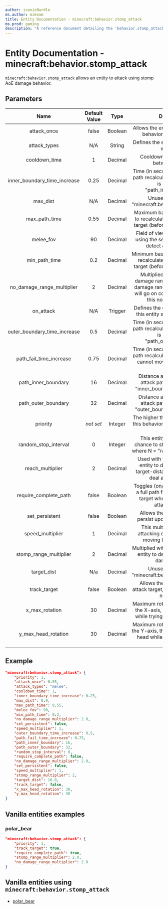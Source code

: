 ```yaml
---
author: iconicNurdle
ms.author: mikeam
title: Entity Documentation - minecraft:behavior.stomp_attack
ms.prod: gaming
description: "A reference document detailing the 'behavior.stomp_attack' entity goal"
---
```


# Entity Documentation - minecraft:behavior.stomp_attack

`minecraft:behavior.stomp_attack` allows an entity to attack using stomp AoE damage behavior.

## Parameters

| Name| Default Value| Type| Description |
|:-----------:|:-----------:|:-----------:|:-----------:|
| attack_once| false| Boolean| Allows the entity to use this attack behavior, only once EVER. |
| attack_types| N/A| String| Defines the entity types this entity will attack. |
| cooldown_time| 1| Decimal| Cooldown time (in seconds) between attacks. |
| inner_boundary_time_increase| 0.25| Decimal| Time (in seconds) to add to attack path recalculation when the target is beyond the "path_inner_boundary". |
| max_dist| N/A| Decimal| Unused. No effect on "minecraft:behavior.melee_attack". |
| max_path_time| 0.55| Decimal| Maximum base time (in seconds) to recalculate new attack path to target (before increases applied). |
| melee_fov| 90| Decimal| Field of view (in degrees) when using the sensing component to detect an attack target. |
| min_path_time| 0.2| Decimal| Minimum base time (in seconds) to recalculate new attack path to target (before increases applied). |
| no_damage_range_multiplier| 2| Decimal| Multiplied with the final AoE damage range to determine a no damage range. The stomp attack will go on cooldown if target is in this no damage range. |
| on_attack| N/A| Trigger| Defines the event to trigger when this entity successfully attacks. |
| outer_boundary_time_increase| 0.5| Decimal| Time (in seconds) to add to attack path recalculation when the target is beyond the "path_outer_boundary". |
| path_fail_time_increase| 0.75| Decimal| Time (in seconds) to add to attack path recalculation when this entity cannot move along the current path. |
| path_inner_boundary| 16| Decimal| Distance at which to increase attack path recalculation by "inner_boundary_tick_increase". |
| path_outer_boundary| 32| Decimal| Distance at which to increase attack path recalculation by "outer_boundary_tick_increase". |
|priority|*not set*|Integer|The higher the priority, the sooner this behavior will be executed as a goal.|
| random_stop_interval| 0| Integer| This entity will have a 1 in N chance to stop its current attack, where N = "random_stop_interval". |
| reach_multiplier| 2| Decimal| Used with the base size of the entity to determine minimum target-distance before trying to deal attack damage. |
| require_complete_path| false| Boolean| Toggles (on/off) the need to have a full path from the entity to the target when using this melee attack behavior. |
| set_persistent| false| Boolean| Allows the entity to be set to persist upon targeting a player |
| speed_multiplier| 1| Decimal| This multiplier modifies the attacking entity's speed when moving toward the target. |
| stomp_range_multiplier| 2| Decimal| Multiplied with the base size of the entity to determine stomp AoE damage range. |
| target_dist| N/a| Decimal| Unused. No effect on "minecraft:behavior.melee_attack". |
| track_target| false| Boolean| Allows the entity to track the attack target, even if the entity has no sensing. |
| x_max_rotation| 30| Decimal| Maximum rotation (in degrees), on the X-axis, this entity can rotate while trying to look at the target. |
| y_max_head_rotation| 30| Decimal| Maximum rotation (in degrees), on the Y-axis, this entity can rotate its head while trying to look at the target. |

## Example

```json
"minecraft:behavior.stomp_attack": {
    "priority": 1,
    "attack_once": 0.55,
    "attack_types": "melee",
    "cooldown_time": 1,
    "inner_boundary_time_increase": 0.25,
    "max_dist": 0.9,
    "max_path_time": 0.55,
    "melee_fov": 90,
    "min_path_time": 0.2,
    "no_damage_range_multiplier": 2.0,
    "set_persistent": false,
    "speed_multiplier": 1,
    "outer_boundary_time_increase": 0.5,
    "path_fail_time_increase": 0.75,
    "path_inner_boundary": 16,
    "path_outer_boundary": 32,
    "random_stop_interval": 0,
    "require_complete_path": false,
    "no_damage_range_multiplier": 2.0,
    "set_persistent": false,
    "speed_multiplier": 1,
    "stomp_range_multiplier": 2,
    "target_dist": 16.0,
    "track_target": false,
    "x_max_head_rotation": 30,
    "y_max_head_rotation": 30
}
```

## Vanilla entities examples

### polar_bear

```json
"minecraft:behavior.stomp_attack": {
    "priority": 1,
    "track_target": true,
    "require_complete_path": true,
    "stomp_range_multiplier": 2.0,
    "no_damage_range_multiplier": 2.0
}
```

## Vanilla entities using `minecraft:behavior.stomp_attack`

- [polar_bear](../../../../Source/VanillaBehaviorPack_Snippets/entities/polar_bear.md)
